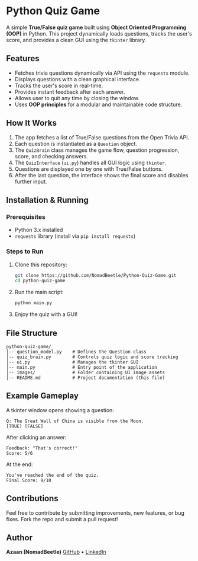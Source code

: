 # Python Quiz Game

A simple **True/False quiz game** built using **Object Oriented Programming (OOP)** in Python. This project dynamically loads questions, tracks the user's score, and provides a clean GUI using the `tkinter` library.

## Features

* Fetches trivia questions dynamically via API using the `requests` module.
* Displays questions with a clean graphical interface.
* Tracks the user's score in real-time.
* Provides instant feedback after each answer.
* Allows user to quit any time by closing the window.
* Uses **OOP principles** for a modular and maintainable code structure.

## How It Works

1. The app fetches a list of True/False questions from the Open Trivia API.
2. Each question is instantiated as a `Question` object.
3. The `QuizBrain` class manages the game flow, question progression, score, and checking answers.
4. The `QuizInterface` (`ui.py`) handles all GUI logic using `tkinter`.
5. Questions are displayed one by one with True/False buttons.
6. After the last question, the interface shows the final score and disables further input.

## Installation & Running

### Prerequisites

* Python 3.x installed
* `requests` library (install via `pip install requests`)

### Steps to Run

1. Clone this repository:

   ```bash
   git clone https://github.com/NomadBeetle/Python-Quiz-Game.git
   cd python-quiz-game
   ```
2. Run the main script:

   ```bash
   python main.py
   ```
3. Enjoy the quiz with a GUI!

## File Structure

```
python-quiz-game/
│-- question_model.py    # Defines the Question class
│-- quiz_brain.py        # Controls quiz logic and score tracking
│-- ui.py                # Manages the tkinter GUI
│-- main.py              # Entry point of the application
│-- images/              # Folder containing UI image assets
│-- README.md            # Project documentation (this file)
```

## Example Gameplay

A tkinter window opens showing a question:

```
Q: The Great Wall of China is visible from the Moon.
[TRUE] [FALSE]
```

After clicking an answer:

```
Feedback: "That's correct!"
Score: 5/6
```

At the end:

```
You've reached the end of the quiz.
Final Score: 9/10
```

## Contributions

Feel free to contribute by submitting improvements, new features, or bug fixes. Fork the repo and submit a pull request!

## Author

**Azaan (NomadBeetle)**
[GitHub](https://github.com/NomadBeetle) • [LinkedIn](https://linkedin.com/in/NomadBeetle)